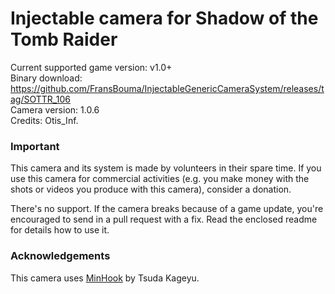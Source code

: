 Injectable camera for Shadow of the Tomb Raider
============================

Current supported game version: v1.0+  
Binary download: https://github.com/FransBouma/InjectableGenericCameraSystem/releases/tag/SOTTR_106  
Camera version: 1.0.6  
Credits: Otis_Inf.  

### Important
This camera and its system is made by volunteers in their spare time. If you use this camera for commercial activities 
(e.g. you make money with the shots or videos you produce with this camera), consider a donation. 

There's no support. If the camera breaks because of a game update, you're encouraged to send in a pull request with a fix.
Read the enclosed readme for details how to use it. 

### Acknowledgements
This camera uses [MinHook](https://github.com/TsudaKageyu/minhook) by Tsuda Kageyu.

